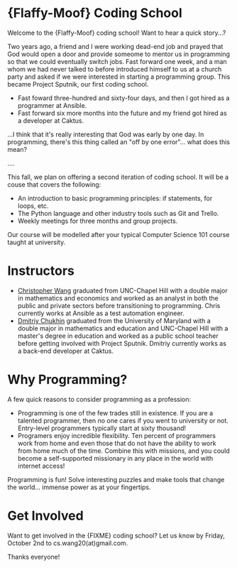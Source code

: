 {Flaffy-Moof} Coding School
=========================

Welcome to the {Flaffy-Moof} coding school! Want to hear a quick story...?

Two years ago, a friend and I were working dead-end job and prayed that God would open a door and provide someome to mentor us in programming so that we could eventually switch jobs. Fast forward one week, and a man whom we had never talked to before introduced himself to us at a church party and asked if we were interested in starting a programming group. This became Project Sputnik, our first coding school.

* Fast foward three-hundred and sixty-four days, and then I got hired as a programmer at Ansible.
* Fast forward six more months into the future and my friend got hired as a developer at Caktus.

...I think that it's really interesting that God was early by one day. In programming, there's this thing called an "off by one error"... what does this mean?

....

This fall, we plan on offering a second iteration of coding school. It will be a couse that covers the following:
* An introduction to basic programming principles: if statements, for loops, etc.
* The Python language and other industry tools such as Git and Trello.
* Weekly meetings for three months and group projects.

Our course will be modelled after your typical Computer Science 101 course taught at university.

Instructors
===========

* [Christopher Wang](https://github.com/simfarm) graduated from UNC-Chapel Hill with a double major in mathematics and economics and worked as an analyst in both the public and private sectors before transitioning to programming. Chris currently works at Ansible as a test automation engineer.
* [Dmitriy Chukhin](https://github.com/dchukhin) graduated from the University of Maryland with a double major in mathematics and education and UNC-Chapel Hill with a master's degree in education and worked as a public school teacher before getting involved with Project Sputnik. Dmitriy currently works as a back-end developer at Caktus.

Why Programming?
================

A few quick reasons to consider programming as a profession:
* Programming is one of the few trades still in existence. If you are a talented programmer, then no one cares if you went to university or not. Entry-level programmers typically start at sixty thousand!
* Programers enjoy incredible flexibility. Ten percent of programmers work from home and even those that do not have the ability to work from home much of the time. Combine this with missions, and you could become a self-supported missionary in any place in the world with internet access!

Programming is fun! Solve interesting puzzles and make tools that change the world... immense power as at your fingertips.

Get Involved
============

Want to get involved in the {FIXME} coding school? Let us know by Friday, October 2nd to cs.wang20(at)gmail.com.

Thanks everyone!
